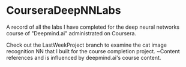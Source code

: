 # CourseraDeepNNLabs
A record of all the labs I have completed for the deep neural networks course of "Deepmind.ai" administrated on Coursera.

Check out the LastWeekProject branch to examine the cat image recognition NN that I built for the course completion project. 
~Content references and is influenced by deepmind.ai's course content. 
